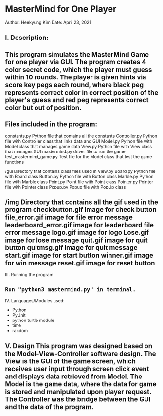 # MasterMind for One Player 

Author: Heekyung Kim
Date: April 23, 2021

## I. Description:
This program simulates the MasterMind Game for one player via GUI. The program creates 4 color secret code, which the player must guess within 10 rounds. The player is given hints via score key pegs each round, where black peg represents correct color in correct position of the player's guess and red peg represents correct color but out of position.
---

## Files included in the program:
constants.py			Python file that contains all the constants
Controller.py			Python file with Controller class that links data and GUI
Model.py				Python file with Model class that manages game data
View.py				Python file with View class that manages GUI
mastermind.py			driver file to run the game
test_mastermind_game.py		Test file for the Model class that test the game functions

/gui				Directory that contains class files used in View.py
   Board.py			Python file with Board class
   Button.py			Python file with Button class
   Marble.py			Python file with Marble class
   Point.py			Point file with Point class
   Pointer.py			Pointer file with Pointer class
   Popup.py			Popup file with PopUp class

/img				Directory that contains all the gif used in the program
   checkbutton.gif		image for check button
   file_error.gif		image for file error message
   leaderboard_error.gif		image for leaderboard file error message
   logo.gif			image for logo 
   Lose.gif			image for lose message
   quit.gif			image for quit button
   quitmsg.gif			image for quit message
   start.gif			image for start button
   winner.gif			image for win message
   reset.gif			image for reset button
-----

III. Running the program

```Run "python3 mastermind.py" in terminal.```
---

IV. Languages/Modules used:
 - Python
 - PyUnit
 - python turtle module
 - time 
 - random

V. Design
This program was designed based on the Model-View-Controller software design. 
The View is the GUI of the game screen, which receives user input through screen click event and displays data retrieved from Model. The Model is the game data, where the data for game is stored and manipulated upon player request. The Controller was the bridge between the GUI and the data of the program.
---